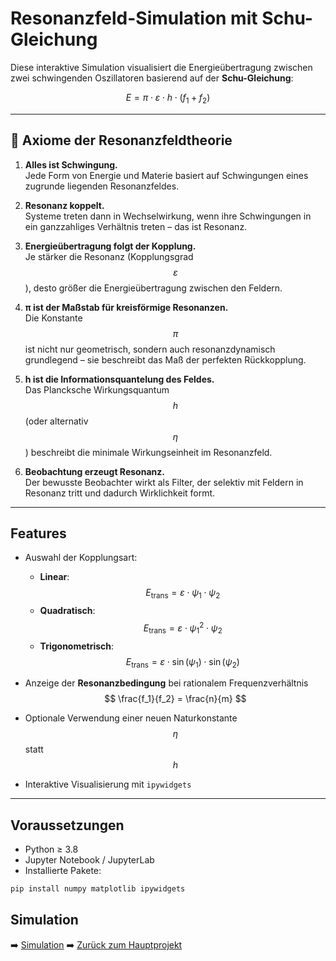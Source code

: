 # Resonanzfeld-Simulation mit Schu-Gleichung

Diese interaktive Simulation visualisiert die Energieübertragung zwischen zwei schwingenden Oszillatoren basierend auf der **Schu-Gleichung**:

$$
E = \pi \cdot \varepsilon \cdot h \cdot (f_1 + f_2)
$$

---

## 🧭 Axiome der Resonanzfeldtheorie

1. **Alles ist Schwingung.**  
   Jede Form von Energie und Materie basiert auf Schwingungen eines zugrunde liegenden Resonanzfeldes.

2. **Resonanz koppelt.**  
   Systeme treten dann in Wechselwirkung, wenn ihre Schwingungen in ein ganzzahliges Verhältnis treten – das ist Resonanz.

3. **Energieübertragung folgt der Kopplung.**  
   Je stärker die Resonanz (Kopplungsgrad $$\varepsilon$$), desto größer die Energieübertragung zwischen den Feldern.

4. **π ist der Maßstab für kreisförmige Resonanzen.**  
   Die Konstante $$\pi$$ ist nicht nur geometrisch, sondern auch resonanzdynamisch grundlegend – sie beschreibt das Maß der perfekten Rückkopplung.

5. **h ist die Informationsquantelung des Feldes.**  
   Das Plancksche Wirkungsquantum $$h$$ (oder alternativ $$\eta$$) beschreibt die minimale Wirkungseinheit im Resonanzfeld.

6. **Beobachtung erzeugt Resonanz.**  
   Der bewusste Beobachter wirkt als Filter, der selektiv mit Feldern in Resonanz tritt und dadurch Wirklichkeit formt.

---

## Features

- Auswahl der Kopplungsart:
  - **Linear**:  
    $$
    E_\mathrm{trans} = \varepsilon \cdot \psi_1 \cdot \psi_2
    $$
  - **Quadratisch**:  
    $$
    E_\mathrm{trans} = \varepsilon \cdot \psi_1^2 \cdot \psi_2
    $$
  - **Trigonometrisch**:  
    $$
    E_\mathrm{trans} = \varepsilon \cdot \sin(\psi_1) \cdot \sin(\psi_2)
    $$

- Anzeige der **Resonanzbedingung** bei rationalem Frequenzverhältnis  
  $$
  \frac{f_1}{f_2} = \frac{n}{m}
  $$

- Optionale Verwendung einer neuen Naturkonstante $$\eta$$ statt $$h$$  
- Interaktive Visualisierung mit `ipywidgets`

---

## Voraussetzungen

- Python ≥ 3.8  
- Jupyter Notebook / JupyterLab  
- Installierte Pakete:

```bash
pip install numpy matplotlib ipywidgets
```

## Simulation

➡️ [Simulation](https://github.com/DominicReneSchu/public/tree/main/Simulationen)
➡️ [Zurück zum Hauptprojekt](../README.md)
